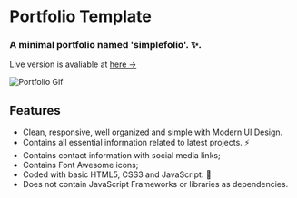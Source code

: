 # Portfolio Template

### A minimal portfolio named 'simplefolio'. ✨.

Live version is avaliable at [here &rarr;](#)

![Portfolio Gif](/images/project-1.gif)

## Features

- Clean, responsive, well organized and simple with Modern UI Design.
- Contains all essential information related to latest projects. ⚡
- Contains contact information with social media links;
- Contains Font Awesome icons;
- Coded with basic HTML5, CSS3 and JavaScript. 🔨
- Does not contain JavaScript Frameworks or libraries as dependencies.
